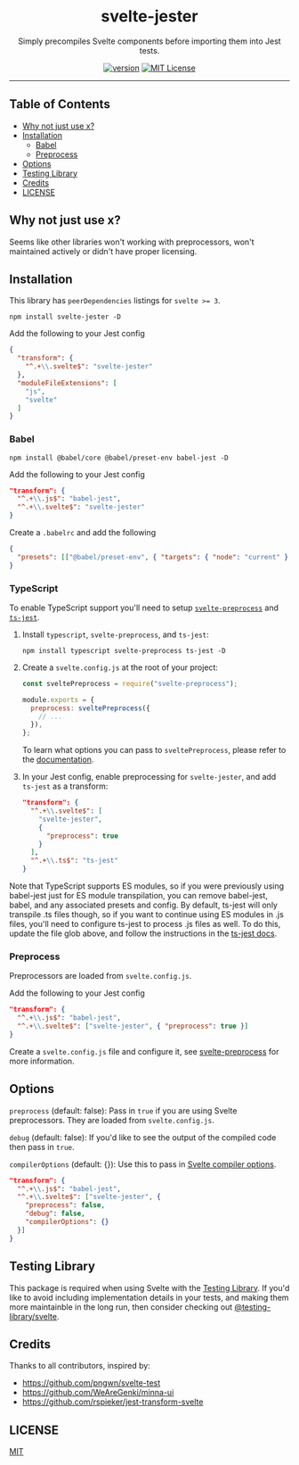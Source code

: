 <div align="center">
<h1>svelte-jester</h1>

<p>
Simply precompiles Svelte components before importing them into Jest tests.
</p>

[![version][version-badge]][package]
[![MIT License][license-badge]][license]
</div>

<hr />

## Table of Contents

<!-- START doctoc generated TOC please keep comment here to allow auto update -->
<!-- DON'T EDIT THIS SECTION, INSTEAD RE-RUN doctoc TO UPDATE -->


- [Why not just use x?](#why-not-just-use-x)
- [Installation](#installation)
  - [Babel](#babel)
  - [Preprocess](#preprocess)
- [Options](#options)
- [Testing Library](#testing-library)
- [Credits](#credits)
- [LICENSE](#license)

<!-- END doctoc generated TOC please keep comment here to allow auto update -->

## Why not just use x?

Seems like other libraries won't working with preprocessors, won't maintained actively or didn't
have proper licensing.

## Installation

This library has `peerDependencies` listings for `svelte >= 3`.

`npm install svelte-jester -D`

Add the following to your Jest config

```json
{
  "transform": {
    "^.+\\.svelte$": "svelte-jester"
  },
  "moduleFileExtensions": [
    "js",
    "svelte"
  ]
}
```

### Babel

```npm install @babel/core @babel/preset-env babel-jest -D```

Add the following to your Jest config

```json
"transform": {
  "^.+\\.js$": "babel-jest",
  "^.+\\.svelte$": "svelte-jester"
}
```

Create a `.babelrc` and add the following

```json
{
  "presets": [["@babel/preset-env", { "targets": { "node": "current" } }]]
}
```

### TypeScript

To enable TypeScript support you'll need to setup [`svelte-preprocess`](https://github.com/sveltejs/svelte-preprocess) and [`ts-jest`](https://github.com/kulshekhar/ts-jest).

1. Install `typescript`, `svelte-preprocess`, and `ts-jest`:

   ```shell
   npm install typescript svelte-preprocess ts-jest -D
   ```

1. Create a `svelte.config.js` at the root of your project:

   ```js
   const sveltePreprocess = require("svelte-preprocess");

   module.exports = {
     preprocess: sveltePreprocess({
       // ...
     }),
   };
   ```

   To learn what options you can pass to `sveltePreprocess`, please refer to the [documentation](https://github.com/sveltejs/svelte-preprocess/blob/master/docs/preprocessing.md#typescript).

1. In your Jest config, enable preprocessing for `svelte-jester`, and add `ts-jest` as a transform:

   ```json
   "transform": {
     "^.+\\.svelte$": [
       "svelte-jester",
       {
         "preprocess": true
       }
     ],
     "^.+\\.ts$": "ts-jest"
   }
   ```

Note that TypeScript supports ES modules, so if you were previously using babel-jest just for ES module transpilation, you can remove babel-jest, babel, and any associated presets and config.
By default, ts-jest will only transpile .ts files though, so if you want to continue using ES modules in .js files, you'll need to configure ts-jest to process .js files as well.
To do this, update the file glob above, and follow the instructions in the [ts-jest docs](https://kulshekhar.github.io/ts-jest/).

### Preprocess

Preprocessors are loaded from `svelte.config.js`.

Add the following to your Jest config

```json
"transform": {
  "^.+\\.js$": "babel-jest",
  "^.+\\.svelte$": ["svelte-jester", { "preprocess": true }]
}
```

Create a `svelte.config.js` file and configure it, see 
[svelte-preprocess](https://github.com/kaisermann/svelte-preprocess) for more information.

## Options

`preprocess` (default: false): Pass in `true` if you are using Svelte preprocessors. 
They are loaded from `svelte.config.js`.

`debug` (default: false): If you'd like to see the output of the compiled code then pass in `true`.

`compilerOptions` (default: {}): Use this to pass in 
[Svelte compiler options](https://svelte.dev/docs#svelte_compile).

```json
"transform": {
  "^.+\\.js$": "babel-jest",
  "^.+\\.svelte$": ["svelte-jester", { 
    "preprocess": false,
    "debug": false,
    "compilerOptions": {}
  }]
}
```

## Testing Library

This package is required when using Svelte with the [Testing Library](https://testing-library.com/). 
If you'd like to avoid including implementation details in your tests, and making them more 
maintainble in the long run, then consider checking out 
[@testing-library/svelte](https://github.com/testing-library/svelte-testing-library).

## Credits

Thanks to all contributors, inspired by:

- https://github.com/pngwn/svelte-test
- https://github.com/WeAreGenki/minna-ui
- https://github.com/rspieker/jest-transform-svelte

## LICENSE

[MIT](LICENSE)

<!-- prettier-ignore-start -->
[package]: https://www.npmjs.com/package/svelte-jester
[version-badge]: https://img.shields.io/npm/v/svelte-jester
[license]: https://github.com/mihar-22/svelte-jester/blob/master/LICENSE
[license-badge]: https://img.shields.io/github/license/mihar-22/svelte-jester?color=b
<!-- prettier-ignore-end -->
